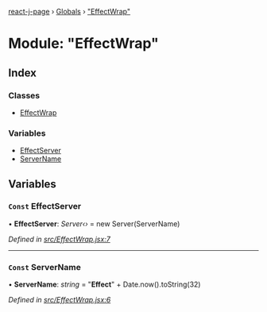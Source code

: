 [react-j-page](../README.md) › [Globals](../globals.md) › ["EffectWrap"](_effectwrap_.md)

# Module: "EffectWrap"

## Index

### Classes

* [EffectWrap](../classes/_effectwrap_.effectwrap.md)

### Variables

* [EffectServer](_effectwrap_.md#const-effectserver)
* [ServerName](_effectwrap_.md#const-servername)

## Variables

### `Const` EffectServer

• **EffectServer**: *Server‹›* = new Server(ServerName)

*Defined in [src/EffectWrap.jsx:7](https://github.com/jincdream/react-jpage/blob/208fde3/src/EffectWrap.jsx#L7)*

___

### `Const` ServerName

• **ServerName**: *string* = "__Effect__" + Date.now().toString(32)

*Defined in [src/EffectWrap.jsx:6](https://github.com/jincdream/react-jpage/blob/208fde3/src/EffectWrap.jsx#L6)*
